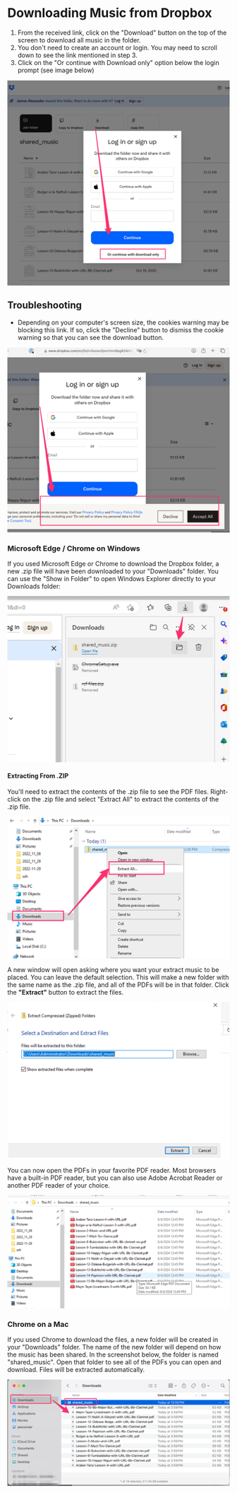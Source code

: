 # Downloading Music from Dropbox

1. From the received link, click on the "Download" button on the top of the screen to download all music in the folder.
2. You don't need to create an account or login. You may need to scroll down to see the link mentioned in step 3.
3. Click on the "Or continue with Download only" option below the login prompt (see image below)

<img src="images/dropbox_download.png" />

## Troubleshooting

- Depending on your computer's screen size, the cookies warning may be blocking this link. If so, click the "Decline" button to dismiss the cookie warning so that you can see the download button.

<img src="images/dropbox_cookie_warning.png">

### Microsoft Edge / Chrome on Windows

If you used Microsoft Edge or Chrome to download the Dropbox folder, a new .zip file will have been downloaded to your "Downloads" folder. You can use the "Show in Folder" to open Windows Explorer directly to your Downloads folder:

<img src="images/show_in_folder.png" />

#### Extracting From .ZIP

You'll need to extract the contents of the .zip file to see the PDF files. Right-click on the .zip file and select "Extract All" to extract the contents of the .zip file.

<img src="images/extract_all.png" />

A new window will open asking where you want your extract music to be placed. You can leave the default selection. This will make a new folder with the same name as the .zip file, and all of the PDFs will be in that folder. Click the **"Extract"** button to extract the files.

<img src="images/extract_all_modal.png" />

You can now open the PDFs in your favorite PDF reader. Most browsers have a built-in PDF reader, but you can also use Adobe Acrobat Reader or another PDF reader of your choice.

<img src="images/extracted_music.png">

### Chrome on a Mac

If you used Chrome to download the files, a new folder will be created in your "Downloads" folder. The name of the new folder will depend on how the music has been shared. In the screenshot below, the folder is named "shared_music". Open that folder to see all of the PDFs you can open and download. Files will be extracted automatically.

<img src="images/downloaded_music.png" />
